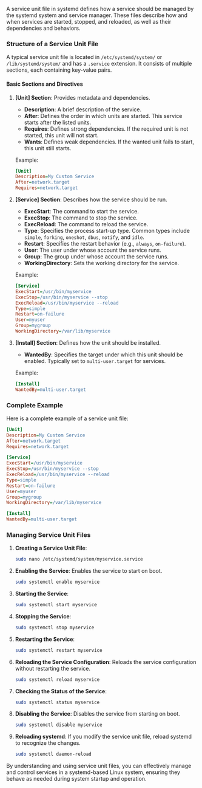 A service unit file in systemd defines how a service should be managed by the systemd system and service manager. These files describe how and when services are started, stopped, and reloaded, as well as their dependencies and behaviors.

### Structure of a Service Unit File

A typical service unit file is located in `/etc/systemd/system/` or `/lib/systemd/system/` and has a `.service` extension. It consists of multiple sections, each containing key-value pairs.

#### Basic Sections and Directives

1. **[Unit] Section**: Provides metadata and dependencies.
   - **Description**: A brief description of the service.
   - **After**: Defines the order in which units are started. This service starts after the listed units.
   - **Requires**: Defines strong dependencies. If the required unit is not started, this unit will not start.
   - **Wants**: Defines weak dependencies. If the wanted unit fails to start, this unit still starts.

   Example:
   ```ini
   [Unit]
   Description=My Custom Service
   After=network.target
   Requires=network.target
   ```

2. **[Service] Section**: Describes how the service should be run.
   - **ExecStart**: The command to start the service.
   - **ExecStop**: The command to stop the service.
   - **ExecReload**: The command to reload the service.
   - **Type**: Specifies the process start-up type. Common types include `simple`, `forking`, `oneshot`, `dbus`, `notify`, and `idle`.
   - **Restart**: Specifies the restart behavior (e.g., `always`, `on-failure`).
   - **User**: The user under whose account the service runs.
   - **Group**: The group under whose account the service runs.
   - **WorkingDirectory**: Sets the working directory for the service.

   Example:
   ```ini
   [Service]
   ExecStart=/usr/bin/myservice
   ExecStop=/usr/bin/myservice --stop
   ExecReload=/usr/bin/myservice --reload
   Type=simple
   Restart=on-failure
   User=myuser
   Group=mygroup
   WorkingDirectory=/var/lib/myservice
   ```

3. **[Install] Section**: Defines how the unit should be installed.
   - **WantedBy**: Specifies the target under which this unit should be enabled. Typically set to `multi-user.target` for services.

   Example:
   ```ini
   [Install]
   WantedBy=multi-user.target
   ```

### Complete Example

Here is a complete example of a service unit file:

```ini
[Unit]
Description=My Custom Service
After=network.target
Requires=network.target

[Service]
ExecStart=/usr/bin/myservice
ExecStop=/usr/bin/myservice --stop
ExecReload=/usr/bin/myservice --reload
Type=simple
Restart=on-failure
User=myuser
Group=mygroup
WorkingDirectory=/var/lib/myservice

[Install]
WantedBy=multi-user.target
```

### Managing Service Unit Files

1. **Creating a Service Unit File**:
   ```sh
   sudo nano /etc/systemd/system/myservice.service
   ```

2. **Enabling the Service**: Enables the service to start on boot.
   ```sh
   sudo systemctl enable myservice
   ```

3. **Starting the Service**:
   ```sh
   sudo systemctl start myservice
   ```

4. **Stopping the Service**:
   ```sh
   sudo systemctl stop myservice
   ```

5. **Restarting the Service**:
   ```sh
   sudo systemctl restart myservice
   ```

6. **Reloading the Service Configuration**: Reloads the service configuration without restarting the service.
   ```sh
   sudo systemctl reload myservice
   ```

7. **Checking the Status of the Service**:
   ```sh
   sudo systemctl status myservice
   ```

8. **Disabling the Service**: Disables the service from starting on boot.
   ```sh
   sudo systemctl disable myservice
   ```

9. **Reloading systemd**: If you modify the service unit file, reload systemd to recognize the changes.
   ```sh
   sudo systemctl daemon-reload
   ```

By understanding and using service unit files, you can effectively manage and control services in a systemd-based Linux system, ensuring they behave as needed during system startup and operation.
